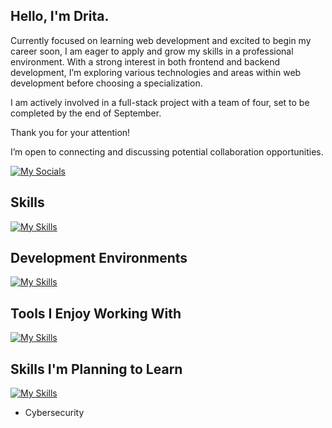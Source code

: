 ## Hello, I'm Drita.

Currently focused on learning web development and excited to begin my career soon, 
I am eager to apply and grow my skills in a professional environment. 
With a strong interest in both frontend and backend development, 
I’m exploring various technologies and areas within web development before choosing a specialization.

I am actively involved in a full-stack project with a team of four, set to be completed by the end of September.

Thank you for your attention!

I’m open to connecting and discussing potential collaboration opportunities.

[![My Socials](https://skillicons.dev/icons?i=linkedin)](https://www.linkedin.com/in/drita-guta/)


## Skills

[![My Skills](https://skillicons.dev/icons?i=js,html,css,react,express,mongodb&perline=4)](https://skillicons.dev)

## Development Environments
[![My Skills](https://skillicons.dev/icons?i=vscode,git,nodejs,bash)](https://skillicons.dev)


## Tools I Enjoy Working With
[![My Skills](https://skillicons.dev/icons?i=figma,obsidian)](https://skillicons.dev)


## Skills I'm Planning to Learn
[![My Skills](https://skillicons.dev/icons?i=ts,nextjs)](https://skillicons.dev)
- Cybersecurity
